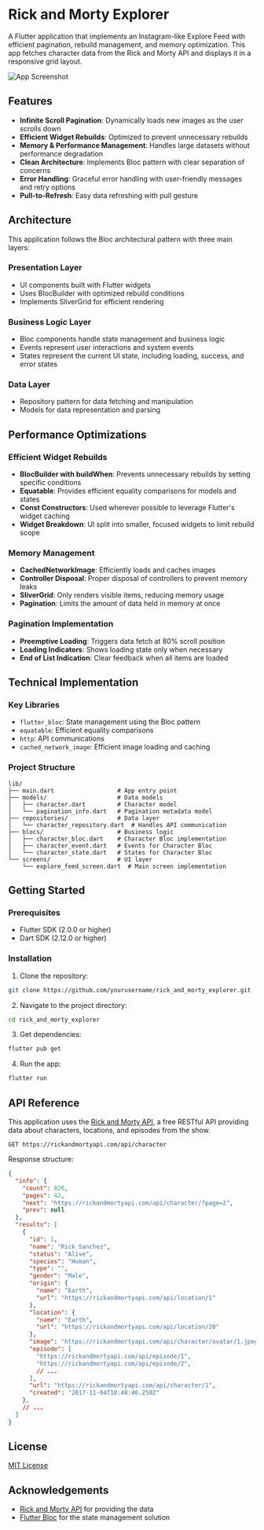 # Rick and Morty Explorer

A Flutter application that implements an Instagram-like Explore Feed with efficient pagination, rebuild management, and memory optimization. This app fetches character data from the Rick and Morty API and displays it in a responsive grid layout.

![App Screenshot](https://rickandmortyapi.com/api/character/avatar/1.jpeg)

## Features

- **Infinite Scroll Pagination**: Dynamically loads new images as the user scrolls down
- **Efficient Widget Rebuilds**: Optimized to prevent unnecessary rebuilds
- **Memory & Performance Management**: Handles large datasets without performance degradation
- **Clean Architecture**: Implements Bloc pattern with clear separation of concerns
- **Error Handling**: Graceful error handling with user-friendly messages and retry options
- **Pull-to-Refresh**: Easy data refreshing with pull gesture

## Architecture

This application follows the Bloc architectural pattern with three main layers:

### Presentation Layer
- UI components built with Flutter widgets
- Uses BlocBuilder with optimized rebuild conditions
- Implements SliverGrid for efficient rendering

### Business Logic Layer
- Bloc components handle state management and business logic
- Events represent user interactions and system events
- States represent the current UI state, including loading, success, and error states

### Data Layer
- Repository pattern for data fetching and manipulation
- Models for data representation and parsing

## Performance Optimizations

### Efficient Widget Rebuilds
- **BlocBuilder with buildWhen**: Prevents unnecessary rebuilds by setting specific conditions
- **Equatable**: Provides efficient equality comparisons for models and states
- **Const Constructors**: Used wherever possible to leverage Flutter's widget caching
- **Widget Breakdown**: UI split into smaller, focused widgets to limit rebuild scope

### Memory Management
- **CachedNetworkImage**: Efficiently loads and caches images
- **Controller Disposal**: Proper disposal of controllers to prevent memory leaks
- **SliverGrid**: Only renders visible items, reducing memory usage
- **Pagination**: Limits the amount of data held in memory at once

### Pagination Implementation
- **Preemptive Loading**: Triggers data fetch at 80% scroll position
- **Loading Indicators**: Shows loading state only when necessary
- **End of List Indication**: Clear feedback when all items are loaded

## Technical Implementation

### Key Libraries
- `flutter_bloc`: State management using the Bloc pattern
- `equatable`: Efficient equality comparisons
- `http`: API communications
- `cached_network_image`: Efficient image loading and caching

### Project Structure
```
lib/
├── main.dart                  # App entry point
├── models/                    # Data models
│   ├── character.dart         # Character model
│   └── pagination_info.dart   # Pagination metadata model
├── repositories/              # Data layer
│   └── character_repository.dart  # Handles API communication
├── blocs/                     # Business logic
│   ├── character_bloc.dart    # Character Bloc implementation
│   ├── character_event.dart   # Events for Character Bloc
│   └── character_state.dart   # States for Character Bloc
└── screens/                   # UI layer
    └── explore_feed_screen.dart  # Main screen implementation
```

## Getting Started

### Prerequisites
- Flutter SDK (2.0.0 or higher)
- Dart SDK (2.12.0 or higher)

### Installation
1. Clone the repository:
```bash
git clone https://github.com/yourusername/rick_and_morty_explorer.git
```

2. Navigate to the project directory:
```bash
cd rick_and_morty_explorer
```

3. Get dependencies:
```bash
flutter pub get
```

4. Run the app:
```bash
flutter run
```

## API Reference

This application uses the [Rick and Morty API](https://rickandmortyapi.com/), a free RESTful API providing data about characters, locations, and episodes from the show.

```
GET https://rickandmortyapi.com/api/character
```

Response structure:
```json
{
  "info": {
    "count": 826,
    "pages": 42,
    "next": "https://rickandmortyapi.com/api/character/?page=2",
    "prev": null
  },
  "results": [
    {
      "id": 1,
      "name": "Rick Sanchez",
      "status": "Alive",
      "species": "Human",
      "type": "",
      "gender": "Male",
      "origin": {
        "name": "Earth",
        "url": "https://rickandmortyapi.com/api/location/1"
      },
      "location": {
        "name": "Earth",
        "url": "https://rickandmortyapi.com/api/location/20"
      },
      "image": "https://rickandmortyapi.com/api/character/avatar/1.jpeg",
      "episode": [
        "https://rickandmortyapi.com/api/episode/1",
        "https://rickandmortyapi.com/api/episode/2",
        // ...
      ],
      "url": "https://rickandmortyapi.com/api/character/1",
      "created": "2017-11-04T18:48:46.250Z"
    },
    // ...
  ]
}
```


## License

[MIT License](LICENSE)

## Acknowledgements

- [Rick and Morty API](https://rickandmortyapi.com/) for providing the data
- [Flutter Bloc](https://bloclibrary.dev/) for the state management solution

